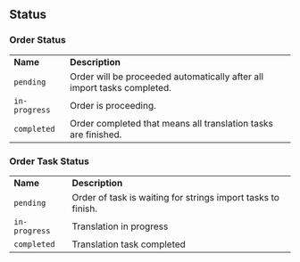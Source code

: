 ## Status


### Order Status

<table>
    <tr>
        <td><strong>Name</strong></td>
        <td><strong>Description</strong></td>
    </tr>
    <tr>
        <td><code>pending</code></td>
        <td>Order will be proceeded automatically after all import tasks completed.</td>
    </tr>
    <tr>
        <td><code>in-progress</code></td>
        <td>Order is proceeding.</td>
    </tr>
    <tr>
        <td><code>completed</code></td>
        <td>Order completed that means all translation tasks are finished.</td>
    </tr>
</table>


### Order Task Status

<table>
    <tr>
        <td><strong>Name</strong></td>
        <td><strong>Description</strong></td>
    </tr>
    <tr>
        <td><code>pending</code></td>
        <td>Order of task is waiting for strings import tasks to finish.</td>
    </tr>
    <tr>
        <td><code>in-progress</code></td>
        <td>Translation in progress</td>
    </tr>
    <tr>
        <td><code>completed</code></td>
        <td>Translation task completed</td>
    </tr>
</table>

